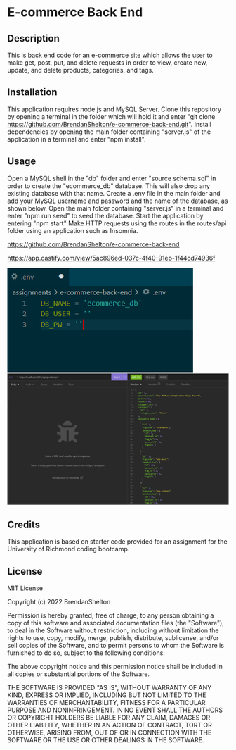 # E-commerce Back End

## Description

This is back end code for an e-commerce site which allows the user to make get, post, put, and delete requests in order to view, create new, update, and delete products, categories, and tags.

## Installation

This application requires node.js and MySQL Server. Clone this repository by opening a terminal in the folder which will hold it and enter "git clone https://github.com/BrendanShelton/e-commerce-back-end.git". Install dependencies by opening the main folder containing "server.js" of the application in a terminal and enter "npm install".

## Usage

Open a MySQL shell in the "db" folder and enter "source schema.sql" in order to create the "ecommerce_db" database. This will also drop any existing database with that name. Create a .env file in the main folder and add your MySQL username and password and the name of the database, as shown below. Open the main folder containing "server.js" in a terminal and enter "npm run seed" to seed the database. Start the application by entering "npm start" Make HTTP requests using the routes in the routes/api folder using an application such as Insomnia.

https://github.com/BrendanShelton/e-commerce-back-end

https://app.castify.com/view/5ac896ed-037c-4f40-91eb-1f44cd74936f

![screenshot of .env file](screenshot.PNG)
![screenshot of prouct get request on Insomnia](screenshot2.PNG)

## Credits

This application is based on starter code provided for an assignment for the University of Richmond coding bootcamp.

## License

MIT License

Copyright (c) 2022 BrendanShelton

Permission is hereby granted, free of charge, to any person obtaining a copy
of this software and associated documentation files (the "Software"), to deal
in the Software without restriction, including without limitation the rights
to use, copy, modify, merge, publish, distribute, sublicense, and/or sell
copies of the Software, and to permit persons to whom the Software is
furnished to do so, subject to the following conditions:

The above copyright notice and this permission notice shall be included in all
copies or substantial portions of the Software.

THE SOFTWARE IS PROVIDED "AS IS", WITHOUT WARRANTY OF ANY KIND, EXPRESS OR
IMPLIED, INCLUDING BUT NOT LIMITED TO THE WARRANTIES OF MERCHANTABILITY,
FITNESS FOR A PARTICULAR PURPOSE AND NONINFRINGEMENT. IN NO EVENT SHALL THE
AUTHORS OR COPYRIGHT HOLDERS BE LIABLE FOR ANY CLAIM, DAMAGES OR OTHER
LIABILITY, WHETHER IN AN ACTION OF CONTRACT, TORT OR OTHERWISE, ARISING FROM,
OUT OF OR IN CONNECTION WITH THE SOFTWARE OR THE USE OR OTHER DEALINGS IN THE
SOFTWARE.
